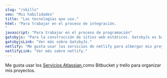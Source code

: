 ```yaml
---
slug: "/skills"
seo: "Mis habilidades"
title: "Las tecnologías que uso."
html: "Para trabajar en el proceso de integración.
"
javascript: "Para trabajar en el proceso de programación"
gatsbyjs: "Para la construcción de sitios web estáticos. GatsbyJs es basado en"
gatsbyjsLink: "Ver más sobre GatsbyJs."
netlify: "Me gusta usar los servicios de netlify para albergar mis proyectos GatsbyJs"
netlifyLink: "Ver más sobre netlify."
---
```


 <p class="subtitle-mod">Me gusta usar los
    <a
    class="atlassian-link"
    href="https://www.atlassian.com/"
    target="_blank"
    > Servicios Atlassian
    </a>
    como Bitbucket y trello para organizar mis proyectos.
</p>
